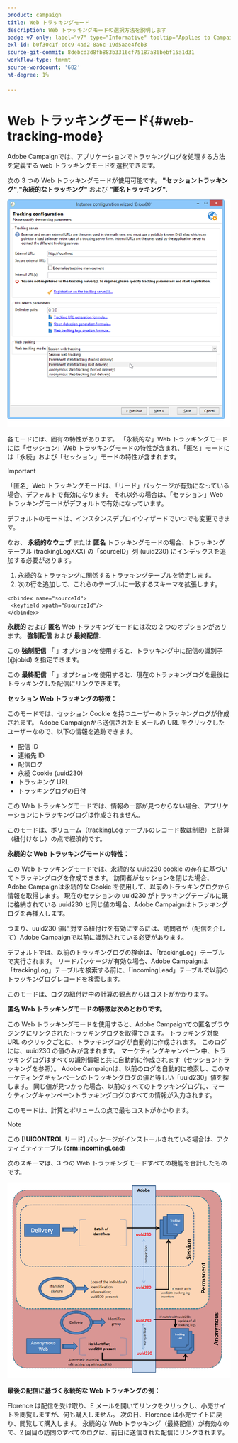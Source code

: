 ```yaml
---
product: campaign
title: Web トラッキングモード
description: Web トラッキングモードの選択方法を説明します
badge-v7-only: label="v7" type="Informative" tooltip="Applies to Campaign Classic v7 only"
exl-id: b0f30c1f-cdc9-4ad2-8a6c-19d5aae4feb3
source-git-commit: 8debcd3d8fb883b3316cf75187a86bebf15a1d31
workflow-type: tm+mt
source-wordcount: '682'
ht-degree: 1%

---
```


# Web トラッキングモード{#web-tracking-mode}



Adobe Campaignでは、アプリケーションでトラッキングログを処理する方法を定義する web トラッキングモードを選択できます。

次の 3 つの Web トラッキングモードが使用可能です。 **&quot;セッショントラッキング&quot;**,**&quot;永続的なトラッキング&quot;** および **&quot;匿名トラッキング&quot;**.

![](assets/s_ncs_install_deployment_wiz_tracking_mode.png)

各モードには、固有の特性があります。 「永続的な」Web トラッキングモードには「セッション」Web トラッキングモードの特性が含まれ、「匿名」モードには「永続」および「セッション」モードの特性が含まれます。

>[!IMPORTANT]
>
>「匿名」Web トラッキングモードは、「リード」パッケージが有効になっている場合、デフォルトで有効になります。 それ以外の場合は、「セッション」Web トラッキングモードがデフォルトで有効になっています。
>
>デフォルトのモードは、インスタンスデプロイウィザードでいつでも変更できます。

なお、 **永続的なウェブ** または **匿名** トラッキングモードの場合、トラッキングテーブル (trackingLogXXX) の「sourceID」列 (uuid230) にインデックスを追加する必要があります。

1. 永続的なトラッキングに関係するトラッキングテーブルを特定します。
1. 次の行を追加して、これらのテーブルに一致するスキーマを拡張します。

```
<dbindex name="sourceId">
 <keyfield xpath="@sourceId"/>
</dbindex>
```

**永続的** および **匿名** Web トラッキングモードには次の 2 つのオプションがあります。 **強制配信** および **最終配信**.

この **強制配信** 「 」オプションを使用すると、トラッキング中に配信の識別子 (@jobid) を指定できます。

この **最終配信** 「 」オプションを使用すると、現在のトラッキングログを最後にトラッキングした配信にリンクできます。

**セッション Web トラッキングの特徴：**

このモードでは、セッション Cookie を持つユーザーのトラッキングログが作成されます。 Adobe Campaignから送信された E メールの URL をクリックしたユーザーなので、以下の情報を追跡できます。

* 配信 ID
* 連絡先 ID
* 配信ログ
* 永続 Cookie (uuid230)
* トラッキング URL
* トラッキングログの日付

この Web トラッキングモードでは、情報の一部が見つからない場合、アプリケーションにトラッキングログは作成されません。

このモードは、ボリューム（trackingLog テーブルのレコード数は制限）と計算（紐付けなし）の点で経済的です。

**永続的な Web トラッキングモードの特性：**

この Web トラッキングモードでは、永続的な uuid230 cookie の存在に基づいてトラッキングログを作成できます。 訪問者がセッションを閉じた場合、Adobe Campaignは永続的な Cookie を使用して、以前のトラッキングログから情報を取得します。 現在のセッションの uuid230 がトラッキングテーブルに既に格納されている uuid230 と同じ値の場合、Adobe Campaignはトラッキングログを再挿入します。

つまり、uuid230 値に対する紐付けを有効にするには、訪問者が（配信を介して）Adobe Campaignで以前に識別されている必要があります。

デフォルトでは、以前のトラッキングログの検索は、「trackingLog」テーブルで実行されます。 リードパッケージが有効な場合、Adobe Campaignは「trackingLog」テーブルを検索する前に、「incomingLead」テーブルで以前のトラッキングログレコードを検索します。

このモードは、ログの紐付け中の計算の観点からはコストがかかります。

**匿名 Web トラッキングモードの特徴は次のとおりです。**

この Web トラッキングモードを使用すると、Adobe Campaignでの匿名ブラウジングにリンクされたトラッキングログを取得できます。 トラッキング対象 URL のクリックごとに、トラッキングログが自動的に作成されます。 このログには、uuid230 の値のみが含まれます。 マーケティングキャンペーン中、トラッキングログはすべての識別情報と共に自動的に作成されます（セッショントラッキングを参照）。 Adobe Campaignは、以前のログを自動的に検索し、このマーケティングキャンペーンのトラッキングログの値と等しい「uuid230」値を探します。 同じ値が見つかった場合、以前のすべてのトラッキングログに、マーケティングキャンペーントラッキングログのすべての情報が入力されます。

このモードは、計算とボリュームの点で最もコストがかかります。

>[!NOTE]
>
>この **[!UICONTROL リード]** パッケージがインストールされている場合は、アクティビティテーブル (**crm:incomingLead**)

次のスキーマは、3 つの Web トラッキングモードすべての機能を合計したものです。

![](assets/s_ncs_install_deployment_wiz_tracking_schema_mode.png)

**最後の配信に基づく永続的な Web トラッキングの例：**

Florence は配信を受け取り、E メールを開いてリンクをクリックし、小売サイトを閲覧しますが、何も購入しません。 次の日、Florence は小売サイトに戻り、閲覧して購入します。 永続的な Web トラッキング（最終配信）が有効なので、2 回目の訪問のすべてのログは、前日に送信された配信にリンクされます。
